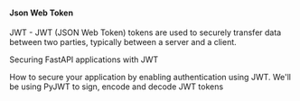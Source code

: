 #### Json Web Token 


JWT - JWT (JSON Web Token) tokens are used to securely transfer data between two parties, typically between a server and a client.

Securing FastAPI applications with JWT

How to secure your application by enabling authentication using JWT. We'll be using PyJWT to sign, encode and decode JWT tokens
